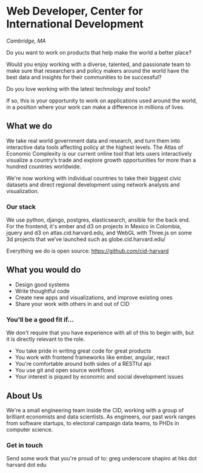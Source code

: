 Web Developer, Center for International Development
===================================================
*Cambridge, MA* 

Do you want to work on products that help make the world a better place?

Would you enjoy working with a diverse, talented, and passionate team to make sure that researchers and policy makers around the world have the best data and insights for their communities to be successful?

Do you love working with the latest technology and tools?

If so, this is your opportunity to work on applications used around the world, in a position where your work can make a difference in millions of lives.


## What we do

We take real world government data and research, and turn them into interactive data tools affecting policy at the highest levels. The Atlas of Economic Complexity is our current online tool that lets users interactively visualize a country’s trade and explore growth opportunities for more than a hundred countries worldwide. 

We're now working with individual countries to take their biggest civic datasets and direct regional development using network analysis and visualization. 


### Our stack

We use python, django, postgres, elasticsearch, ansible for the back end. 
For the frontend, it's ember and d3 on projects in Mexico in Colombia, jquery and d3 on atlas.cid.harvard.edu, and WebGL with Three.js on some 3d projects that we’ve launched such as globe.cid.harvard.edu/

Everything we do is open source: https://github.com/cid-harvard


## What you would do

* Design good systems
* Write thoughtful code
* Create new apps and visualizations, and improve existing ones 
* Share your work with others in and out of CID


### You'll be a good fit if...

We don't require that you have experience with all of this to begin with, but it is directly relevant to the role.

* You take pride in writing great code for great products
* You work with frontend frameworks like ember, angular, react
* You're comfortable around both sides of a RESTful api
* You use git and open source workflows 
* Your interest is piqued by economic and social development issues


## About Us

We're a small engineering team inside the CID, working with a group of brilliant economists and data scientists. As engineers, our past work ranges from software startups, to electoral campaign data teams, to PHDs in computer science.


### Get in touch

Send some work that you're proud of to: greg underscore shapiro at hks dot harvard dot edu

